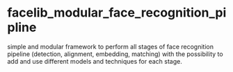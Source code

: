 # facelib_modular_face_recognition_pipline
simple and modular framework to perform all stages of face recognition pipeline (detection, alignment, embedding, matching) with the possibility to add and use different models and techniques for each stage.

